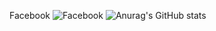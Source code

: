 Facebook	![Facebook](https://img.shields.io/badge/Facebook-%231877F2.svg?style=for-the-badge&logo=Facebook&logoColor=white)
![Anurag's GitHub stats](https://github-readme-stats.vercel.app/api?username=FAHIM404-CYBER&show_icons=true&theme=radical)
